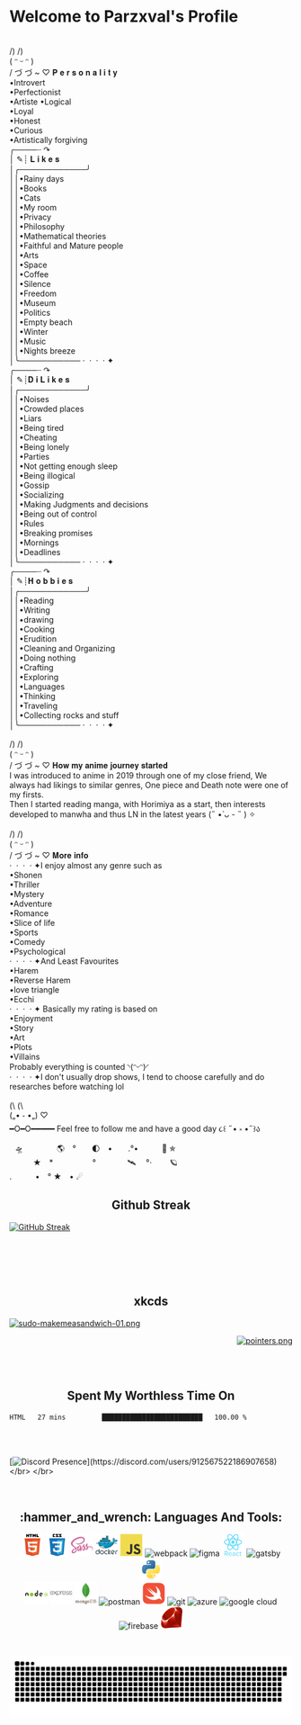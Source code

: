 <!-- <h3 align="center">
 Welcome to parzxval's Profile
<!-- <img src="https://media.giphy.com/media/hvRJCLFzcasrR4ia7z/giphy.gif" width="28"> -->
<!-- </h3>

<div align="center"><a href="#" align="center">
 
 [![Typing SVG](https://readme-typing-svg.herokuapp.com?font=Josefin+Sans&color=%23FEA443&size=40&center=true&width=830&height=150&lines=Hello+World%2C+I'm+Daniel.;Full-Stack+Web+And+App+Developer.;Experienced+UI%2FUX+Developer.;Always+learning+new+things.)](https://git.io/typing-svg)
 
 </a></div> 
-->

<h1>Welcome to Parzxval's Profile</h1>
</br> 
/) /)</br> 
( ᵔ ᵕ ᵔ )</br> 
/ づ づ ~ ♡ 𝐏 𝐞 𝐫 𝐬 𝐨 𝐧 𝐚 𝐥 𝐢 𝐭 𝐲</br> 
•Introvert</br> 
•Perfectionist</br> 
•Artiste
•Logical</br> 
•Loyal</br> 
•Honest</br> 
•Curious</br> 
•Artistically forgiving</br> 
╭────┈ ↷</br> 
│ ✎┊ 𝐋 𝐢 𝐤 𝐞 𝐬</br> 
│╭────────────╯</br> 
││•Rainy days</br> 
││•Books</br> 
││•Cats</br> 
││•My room</br> 
││•Privacy</br> 
││•Philosophy</br> 
││•Mathematical theories</br> 
││•Faithful and Mature people</br> 
││•Arts</br> 
││•Space</br> 
││•Coffee</br> 
││•Silence</br> 
││•Freedom</br> 
││•Museum</br> 
││•Politics</br> 
││•Empty beach</br> 
││•Winter</br> 
││•Music</br> 
││•Nights breeze</br> 
│╰─────────── ·﻿ ﻿ ﻿· ﻿ ·﻿ ﻿ ﻿· ﻿✦</br> 
╭────┈ ↷</br> 
│ ✎┊𝐃 𝐢 𝐋 𝐢 𝐤 𝐞 𝐬</br> 
│╭────────────╯</br> 
││•Noises</br> 
││•Crowded places</br> 
││•Liars</br> 
││•Being tired</br> 
││•Cheating</br> 
││•Being lonely</br> 
││•Parties</br> 
││•Not getting enough sleep</br> 
││•Being illogical</br> 
││•Gossip</br> 
││•Socializing</br> 
││•Making Judgments and decisions</br> 
││•Being out of control</br> 
││•Rules</br> 
││•Breaking promises</br> 
││•Mornings</br> 
││•Deadlines</br> 
│╰─────────── ·﻿ ﻿ ﻿· ﻿ ·﻿ ﻿ ﻿· ﻿✦</br> 
╭────┈ ↷</br> 
│ ✎┊𝐇 𝐨 𝐛 𝐛 𝐢 𝐞 𝐬</br> 
│╭────────────╯</br> 
││•Reading</br> 
││•Writing</br> 
││•drawing</br> 
││•Cooking</br> 
││•Erudition</br> 
││•Cleaning and Organizing</br> 
││•Doing nothing</br> 
││•Crafting</br> 
││•Exploring</br> 
││•Languages</br> 
││•Thinking</br> 
││•Traveling</br> 
││•Collecting rocks and stuff</br> 
│╰─────────── ·﻿ ﻿ ﻿· ﻿ ·﻿ ﻿ ﻿· ﻿✦</br> 
</br> 
/) /)</br> 
( ᵔ ᵕ ᵔ )</br> 
/ づ づ ~ ♡ 𝐇𝐨𝐰 𝐦𝐲 𝐚𝐧𝐢𝐦𝐞 𝐣𝐨𝐮𝐫𝐧𝐞𝐲 𝐬𝐭𝐚𝐫𝐭𝐞𝐝 </br> 
I was introduced to anime in 2019 through one of my close friend, We always had likings to similar genres, One piece and Death note were one of my firsts.</br>
Then I started reading manga, with Horimiya as a start, then interests developed to manwha and thus LN in the latest years (˵ •̀ ᴗ - ˵ ) ✧</br> 
</br> 
/) /)</br> 
( ᵔ ᵕ ᵔ )</br> 
/ づ づ ~ ♡ 𝐌𝐨𝐫𝐞 𝐢𝐧𝐟𝐨</br> 
·﻿ ﻿ ﻿· ﻿ ·﻿ ﻿ ﻿· ﻿✦I enjoy almost any genre such as</br> 
•Shonen</br> 
•Thriller</br> 
•Mystery</br> 
•Adventure</br> 
•Romance</br> 
•Slice of life</br> 
•Sports</br> 
•Comedy</br> 
•Psychological</br> 
·﻿ ﻿ ﻿· ﻿ ·﻿ ﻿ ﻿· ﻿✦And Least Favourites</br> 
•Harem</br> 
•Reverse Harem</br> 
•love triangle</br> 
•Ecchi</br> 
·﻿ ﻿ ﻿· ﻿ ·﻿ ﻿ ﻿· ﻿✦ Basically my rating is based on</br> 
•Enjoyment</br> 
•Story</br> 
•Art</br> 
•Plots</br> 
•Villains</br> 
Probably everything is counted ◝(ᵔᵕᵔ)◜</br> 
·﻿ ﻿ ﻿· ﻿ ·﻿ ﻿ ﻿· ﻿✦I don't usually drop shows, I tend to choose carefully and do researches before watching lol</br> 
</br> 
(\ (\</br> 
(„• ֊ •„) ♡</br> 
━O━O━━━━━ Feel free to follow me and have a good day ૮꒰ ˶• ༝ •˶꒱ა ⠀</br> 
⠀🛸　　　 　🌎　°　　🌓　•　　.°•　　　🚀 ✯</br> 
　　　★　*　　　　　°　　　　🛰 　°·　　                           🪐</br> 
.　　　•　° ★　•  ☄</br> 
 <h2 align="center">Github Streak</h2>
 <!-- Streak Counter here -->
 
<a align="right" href="http://github-readme-streak-stats.herokuapp.com?user=Daniel-Dominic">[![GitHub Streak](http://github-readme-streak-stats.herokuapp.com?user=Daniel-Dominic&theme=dark-smoky&date_format=M%20j%5B%2C%20Y%5D)](https://git.io/streak-stats)</a></div>

</br>
</br>

</div>

</br>
</br>
<h2 align="center">xkcds</h2>

<div align="center"  border-radius="10px">

  <div align="left">
 
[![sudo-makemeasandwich-01.png](https://i.postimg.cc/VsZjB6Jd/sudo-makemeasandwich-01.png)](https://postimg.cc/t7PZ99tj)
 </div>
 <div align="right">
  
[![pointers.png](https://i.postimg.cc/vm5pCyZR/pointers.png)](https://postimg.cc/PLr38BDK)
 </div>
  
 </div>
</br>
</br>
<h2 align="center">Spent My Worthless Time On</h2>

<!--START_SECTION:waka-->

```txt
HTML   27 mins         █████████████████████████   100.00 %
```

<!--END_SECTION:waka-->
</br>
</br>

[![Discord Presence](https://lanyard-profile-readme.vercel.app/api/912567522186907658?theme=dark&bg=042940&animated=false&hideDiscrim=true&borderRadius=30px&idleMessage=Perpetually%20procrastinating,%20prolly%20doin'%20somethin'%20else...)](https://discord.com/users/912567522186907658)
</br>
</br>
  <!--Tools Icons Here-->
</br>
<h2 align="center">:hammer_and_wrench: Languages And Tools:</h2>
<p align="center">
    <a> <img src="https://raw.githubusercontent.com/devicons/devicon/master/icons/html5/html5-original-wordmark.svg" alt="html5" width="40" height="40"/> </a>
    <a> <img src="https://raw.githubusercontent.com/devicons/devicon/master/icons/css3/css3-original-wordmark.svg" alt="css3" width="40" height="40"/> </a>
<a> <img src="https://raw.githubusercontent.com/devicons/devicon/master/icons/sass/sass-original.svg" alt="sass" width="40" height="40"/> </a><a> <img src="https://raw.githubusercontent.com/devicons/devicon/master/icons/docker/docker-original-wordmark.svg" alt="docker" width="40" height="40"/></a><a> <img src="https://raw.githubusercontent.com/devicons/devicon/master/icons/javascript/javascript-original.svg" alt="javascript" width="40" height="40"/> </a>
<a> <img src="https://www.vectorlogo.zone/logos/js_webpack/js_webpack-icon.svg" alt="webpack" width="40" height="40"/> </a> <a> <img src="https://www.vectorlogo.zone/logos/figma/figma-icon.svg" alt="figma" width="40" height="40"/> </a>
<a> <img src="https://raw.githubusercontent.com/devicons/devicon/master/icons/react/react-original-wordmark.svg" alt="react" width="40" height="40"/> </a>
<a> <img src="https://www.vectorlogo.zone/logos/gatsbyjs/gatsbyjs-icon.svg" alt="gatsby" width="40" height="40"/> </a><a> <img src="https://raw.githubusercontent.com/devicons/devicon/master/icons/python/python-original.svg" alt="python" width="40" height="40"/> </a><br>
<a> <img src="https://raw.githubusercontent.com/devicons/devicon/master/icons/nodejs/nodejs-original-wordmark.svg" alt="nodejs" width="40" height="40"/> </a>
<a> <img src="https://raw.githubusercontent.com/devicons/devicon/master/icons/express/express-original-wordmark.svg" alt="express" width="40" height="40"/> </a>
<a> <img src="https://raw.githubusercontent.com/devicons/devicon/master/icons/mongodb/mongodb-original-wordmark.svg" alt="mongodb" width="40" height="40"/> </a>
<a> <img src="https://www.vectorlogo.zone/logos/getpostman/getpostman-icon.svg" alt="postman" width="40" height="40"/> </a>
<a> <img src="https://raw.githubusercontent.com/devicons/devicon/master/icons/swift/swift-original.svg" alt="swift" width="40" height="40"/> </a>
<a> <img src="https://www.vectorlogo.zone/logos/git-scm/git-scm-icon.svg" alt="git" width="40" height="40"/> </a>
<a> <img src="https://www.vectorlogo.zone/logos/microsoft_azure/microsoft_azure-icon.svg" alt="azure" width="40" height="40"/> </a>
 <a> <img src="https://www.vectorlogo.zone/logos/google_cloud/google_cloud-icon.svg" alt="google cloud" width="40" height="40"/> </a>
 <a> <img src="https://www.vectorlogo.zone/logos/firebase/firebase-icon.svg" alt="firebase" width="40" height="40"/> </a>
 <a> <img src="https://raw.githubusercontent.com/devicons/devicon/master/icons/ruby/ruby-original.svg" alt="ruby" width="40" height="40"/> </a>
</p>
 <br>
 
 ![snake gif](https://github.com/Daniel-Dominic/Daniel-Dominic/blob/output/github-contribution-grid-snake.svg)
<!-- Don't compare yourself to others. You have a perfect knowledge of your shortcomings and an imperfect knowledge of their accomplishments. This usually means you're underestimating yourself and overestimating others -->
